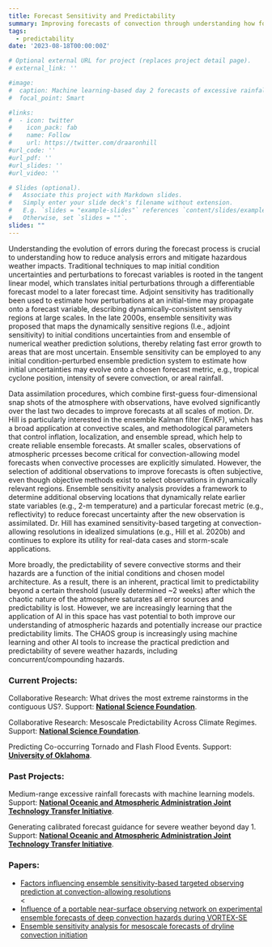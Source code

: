 ```yaml
---
title: Forecast Sensitivity and Predictability
summary: Improving forecasts of convection through understanding how forecasts are sensitive to small-scale changes in the environment
tags:
  - predictability
date: '2023-08-18T00:00:00Z'

# Optional external URL for project (replaces project detail page).
# external_link: ''

#image:
#  caption: Machine learning-based day 2 forecasts of excessive rainfall associated with Hurricane Ida with overlapping observations
#  focal_point: Smart

#links:
#  - icon: twitter
#    icon_pack: fab
#    name: Follow
#    url: https://twitter.com/draaronhill
#url_code: ''
#url_pdf: ''
#url_slides: ''
#url_video: ''

# Slides (optional).
#   Associate this project with Markdown slides.
#   Simply enter your slide deck's filename without extension.
#   E.g. `slides = "example-slides"` references `content/slides/example-slides.md`.
#   Otherwise, set `slides = ""`.
slides: ""
---
```

Understanding the evolution of errors during the forecast process is crucial to understanding how to reduce analysis errors and mitigate hazardous weather impacts. Traditional techniques to map initial condition uncertainties and perturbations to forecast variables is rooted in the tangent linear model, which translates initial perturbations through a differentiable forecast model to a later forecast time. Adjoint sensitivity has traditionally been used to estimate how perturbations at an initial-time may propagate onto a forecast variable, describing dynamically-consistent sensitivity regions at large scales. In the late 2000s, ensemble sensitivity was proposed that maps the dynamically sensitive regions (I.e., adjoint sensitivity) to initial conditions uncertainties from and ensemble of numerical weather prediction solutions, thereby relating fast error growth to areas that are most uncertain. Ensemble sensitivity can be employed to any initial condition-perturbed ensemble prediction system to estimate how initial uncertainties may evolve onto a chosen forecast metric, e.g., tropical cyclone position, intensity of severe convection, or areal rainfall. 

Data assimilation procedures, which combine first-guess four-dimensional snap shots of the atmosphere with observations, have evolved significantly over the last two decades to improve forecasts at all scales of motion. Dr. Hill is particularly interested in the ensemble Kalman filter (EnKF), which has a broad application at convective scales, and methodological parameters that control inflation, localization, and ensemble spread, which help to create reliable ensemble forecasts. At smaller scales, observations of atmospheric prcesses become critical for convection-allowing model forecasts when convective processes are explicitly simulated. However, the selection of additional observations to improve forecasts is often subjective, even though objective methods exist to select observations in dynamically relevant regions. Ensemble sensitivity analysis provides a framework to determine additional observing locations that dynamically relate earlier state variables (e.g., 2-m temperature) and a particular forecast metric (e.g., reflectivity) to reduce forecast uncertainty after the new observation is assimilated. Dr. Hill has examined sensitivity-based targeting at convection-allowing resolutions in idealized simulations (e.g., Hill et al. 2020b) and continues to explore its utility for real-data cases and storm-scale applications. 

More broadly, the predictability of severe convective storms and their hazards are a function of the initial conditions and chosen model architecture. As a result, there is an inherent, practical limit to predictability beyond a certain threshold (usually determined ~2 weeks) after which the chaotic nature of the atmosphere saturates all error sources and predictability is lost. However, we are increasingly learning that the application of AI in this space has vast potential to both improve our understanding of atmospheric hazards and potentially increase our practice predictability limits. The CHAOS group is increasingly using machine learning and other AI tools to increase the practical prediction and predictability of severe weather hazards, including concurrent/compounding hazards. 

<h3>Current Projects:</h3>
Collaborative Research: What drives the most extreme rainstorms in the contiguous
US?. Support: <b><u>National Science Foundation</u></b>.

Collaborative Research: Mesoscale Predictability Across Climate Regimes.
Support: <b><u>National Science Foundation</u></b>.

Predicting Co-occurring Tornado and Flash Flood Events. Support: <b><u>University of Oklahoma</u></b>.

<h3>Past Projects:</h3>
Medium-range excessive rainfall forecasts with machine learning models. Support: <b><u>National Oceanic and Atmospheric Administration Joint Technology Transfer Initiative</u></b>.

Generating calibrated forecast guidance for severe weather beyond day 1. Support: <b><u>National Oceanic and Atmospheric Administration Joint Technology Transfer Initiative</u></b>.

<h3>Papers:</h3>
<ul>
<li><a href=/publication/osses>Factors influencing ensemble sensitivity-based targeted observing prediction at convection-allowing resolutions</a></li>
<<li><a href=/publication/vse_portable/> Influence of a portable near-surface observing network on experimental ensemble forecasts of deep convection hazards during VORTEX-SE</a></li>
<li><a href=/publication/esa_dryline/>Ensemble sensitivity analysis for mesoscale forecasts of dryline convection initiation</a></li>



</ul>
